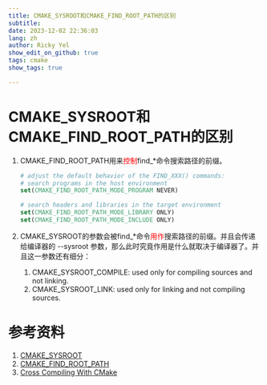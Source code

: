 ```yaml
---
title: CMAKE_SYSROOT和CMAKE_FIND_ROOT_PATH的区别
subtitle:
date: 2023-12-02 22:36:03
lang: zh
author: Ricky Yel
show_edit_on_github: true
tags: cmake
show_tags: true

---
```

<!--more-->
# CMAKE_SYSROOT和CMAKE_FIND_ROOT_PATH的区别

1. CMAKE_FIND_ROOT_PATH用来<font color =red>控制</font>find_\*命令搜索路径的前缀。

   ```cmake
   # adjust the default behavior of the FIND_XXX() commands:
   # search programs in the host environment
   set(CMAKE_FIND_ROOT_PATH_MODE_PROGRAM NEVER)
   
   # search headers and libraries in the target environment
   set(CMAKE_FIND_ROOT_PATH_MODE_LIBRARY ONLY)
   set(CMAKE_FIND_ROOT_PATH_MODE_INCLUDE ONLY)
   ```

2. CMAKE_SYSROOT的参数会被find_\*命令<font color =red>用作</font>搜索路径的前缀。并且会传递给编译器的 --sysroot 参数，那么此时究竟作用是什么就取决于编译器了。并且这一参数还有细分：

   1. CMAKE_SYSROOT_COMPILE: used only for compiling sources and not linking.
   2. CMAKE_SYSROOT_LINK: used only for linking and not compiling sources.

# 参考资料

1. [CMAKE_SYSROOT](https://cmake.org/cmake/help/v3.16/variable/CMAKE_SYSROOT.html#cmake-sysroot)
2. [CMAKE_FIND_ROOT_PATH](https://cmake.org/cmake/help/latest/variable/CMAKE_FIND_ROOT_PATH.html)
3. [Cross Compiling With CMake](https://cmake.org/cmake/help/book/mastering-cmake/chapter/Cross%20Compiling%20With%20CMake.html)